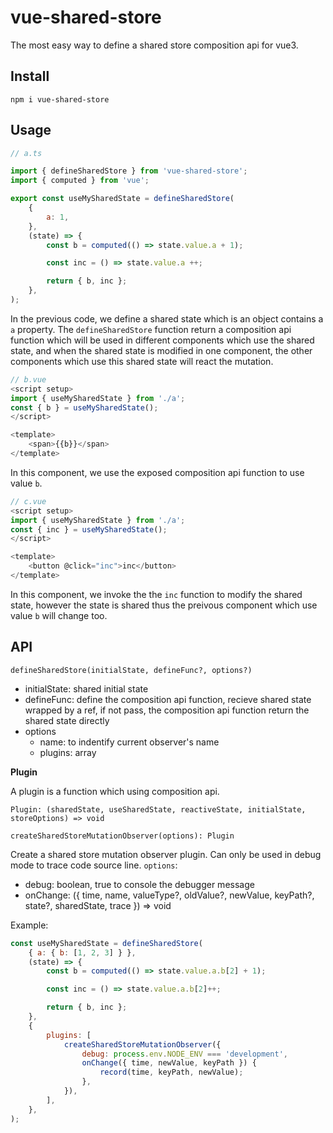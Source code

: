 # vue-shared-store

The most easy way to define a shared store composition api for vue3.

## Install

```
npm i vue-shared-store
```

## Usage

```js
// a.ts

import { defineSharedStore } from 'vue-shared-store';
import { computed } from 'vue';

export const useMySharedState = defineSharedStore(
    {
        a: 1,
    },
    (state) => {
        const b = computed(() => state.value.a + 1);

        const inc = () => state.value.a ++;

        return { b, inc };
    },
);
```

In the previous code, we define a shared state which is an object contains a `a` property.
The `defineSharedStore` function return a composition api function which will be used in different components which use the shared state,
and when the shared state is modified in one component, the other components which use this shared state will react the mutation.

```js
// b.vue
<script setup>
import { useMySharedState } from './a';
const { b } = useMySharedState();
</script>

<template>
    <span>{{b}}</span>
</template>
```

In this component, we use the exposed composition api function to use value `b`.

```js
// c.vue
<script setup>
import { useMySharedState } from './a';
const { inc } = useMySharedState();
</script>

<template>
    <button @click="inc">inc</button>
</template>
```

In this component, we invoke the the `inc` function to modify the shared state, however the state is shared thus the preivous component which use value `b` will change too.

## API

```
defineSharedStore(initialState, defineFunc?, options?)
```

- initialState: shared initial state
- defineFunc: define the composition api function, recieve shared state wrapped by a ref, if not pass, the composition api function return the shared state directly
- options
    - name: to indentify current observer's name
    - plugins: array

**Plugin**

A plugin is a function which using composition api.

```
Plugin: (sharedState, useSharedState, reactiveState, initialState, storeOptions) => void
```

```
createSharedStoreMutationObserver(options): Plugin
```

Create a shared store mutation observer plugin. Can only be used in debug mode to trace code source line. `options`:


- debug: boolean, true to console the debugger message
- onChange: ({ time, name, valueType?, oldValue?, newValue, keyPath?, state?, sharedState, trace }) => void

Example:

```js
const useMySharedState = defineSharedStore(
    { a: { b: [1, 2, 3] } },
    (state) => {
        const b = computed(() => state.value.a.b[2] + 1);

        const inc = () => state.value.a.b[2]++;

        return { b, inc };
    },
    {
        plugins: [
            createSharedStoreMutationObserver({
                debug: process.env.NODE_ENV === 'development',
                onChange({ time, newValue, keyPath }) {
                    record(time, keyPath, newValue);
                },
            }),
        ],
    },
);
```
